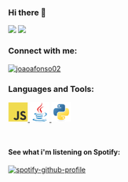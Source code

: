 ### Hi there 👋

<div>
   <img src="https://github-readme-stats.vercel.app/api?username=joaoafonso02&theme=gotham&show_icons=true&&title_color=1CD7B9&icon_color=FFFFFF&border_color=1CD7B9&text_color=8D8D8D&include_all_commits=true" width="420"/>

   <img src="https://github-readme-stats.vercel.app/api/top-langs/?username=joaoafonso02&hide=css,html&theme=gotham&bg_color=0D1116&langs_count=6&title_color=1CD7B9&border_color=1CD7B9&text_color=8D8D8D&layout=compact"  width="322"/>
</div>
<p></p>
<p></p>

<h3 align="left">Connect with me:</h3>
 <p align="left">
  <a href="https://linkedin.com/in/joaoafonso02" target="blank"><img align="center" src="https://raw.githubusercontent.com/rahuldkjain/github-profile-readme-generator/master/src/images/icons/Social/linked-in-alt.svg" alt="joaoafonso02" height="30" width="40" /></a>
 </p>

<h3 align="left">Languages and Tools:</h3>
   <p align="left">
      <a href="https://developer.mozilla.org/en-US/docs/Web/JavaScript" target="_blank" rel="noreferrer"> <img src="https://raw.githubusercontent.com/devicons/devicon/master/icons/javascript/javascript-original.svg" alt="javascript" width="40" 
         height="40"/> </a> 
      <a href="https://www.java.com" target="_blank" rel="noreferrer"> <img src="https://raw.githubusercontent.com/devicons/devicon/master/icons/java/java-original.svg" alt="java" width="40" height="40"/> </a> 
      <a href="https://www.python.org" target="_blank" rel="noreferrer"> <img src="https://raw.githubusercontent.com/devicons/devicon/master/icons/python/python-original.svg" alt="python" width="40" height="40"/> </a>  
   </p> 

<br />
  
<h4> See what i'm listening on Spotify: </h4>
  
[![spotify-github-profile](https://spotify-github-profile.vercel.app/api/view?uid=ferreira.afonso.joao002&cover_image=true&theme=default&show_offline=false&background_color=121212&interchange=true&bar_color_cover=false)](https://spotify-github-profile.vercel.app/api/view?uid=ferreira.afonso.joao002&redirect=true)
